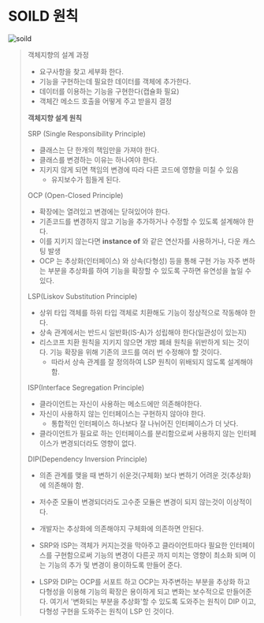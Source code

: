 # SOILD 원칙
![soild](https://github.com/user-attachments/assets/6bad6c9e-421e-4e59-a8f6-08aedebed4d1)
> 객체지향의 설계 과정
> - 요구사항을 찾고 세부화 한다.
> - 기능을 구현하는데 필요한 데이터를 객체에 추가한다.
> - 데이터를 이용하는 기능을 구현한다(캡슐화 필요)
> - 객체간 메소드 호출을 어떻게 주고 받을지 결정
> 
> **객체지향 설계 원칙**
> 
> SRP (Single Responsibility Principle)
> - 클래스는 단 한개의 책임만을 가져야 한다.
> - 클래스를 변경하는 이유는 하나여야 한다.
> - 지키지 않게 되면 책임의 변경에 따라 다른 코드에 영향을 미칠 수 있음
>   - 유지보수가 힘들게 된다.
> 
> OCP (Open-Closed Principle)
> - 확장에는 열려있고 변경에는 닫혀있어야 한다.
> - 기존코드를 변경하지 않고 기능을 추가하거나 수정할 수 있도록 설계해야 한다.
> - 이를 지키지 않는다면 **instance of** 와 같은 연산자를 사용하거나, 다운 캐스팅 발생
> - OCP 는 추상화(인터페이스) 와 상속(다형성) 등을 통해 구현 가능
>   자주 변하는 부분을 추상화를 하여 기능을 확장할 수 있도록 구하면 유연성을 높일 수 있다.
> 
> LSP(Liskov Substitution Principle)
> - 상위 타입 객체를 하위 타입 객체로 치환해도 기능이 정상적으로 작동해야 한다.
> - 상속 관계에서는 반드시 일반화(IS-A)가 성립해야 한다(일관성이 있는지)
> - 리스코프 치환 원칙을 지키지 않으면 개방 폐쇄 원칙을 위반하게 되는 것이다. 기능 확장을 위해 기존의 코드를 여러 번 수정해야 할 것이다. 
>   - 따라서 상속 관계를 잘 정의하여 LSP 원칙이 위배되지 않도록 설계해야 함.
> 
> ISP(Interface Segregation Principle)
> - 클라이언트는 자신이 사용하는 메소드에만 의존해야한다.
> - 자신이 사용하지 않는 인터페이스는 구현하지 않아야 한다.
>   - 통합적인 인터페이스 하나보다 잘 나뉘어진 인터페이스가 더 낫다.
> - 클라이언트가 필요로 하는 인터페이스를 분리함으로써 사용하지 않는 인터페이스가 변경되더라도 영향이 없다.
> 
> DIP(Dependency Inversion Principle)
> - 의존 관계를 맺을 때 변하기 쉬운것(구체화) 보다 변하기 어려운 것(추상화)에 의존해야 함.
> - 저수준 모듈이 변경되더라도 고수준 모듈은 변경이 되지 않는것이 이상적이다.
> - 개발자는 추상화에 의존해야지 구체화에 의존하면 안된다.
> 
> 
> - SRP와 ISP는 객체가 커지는것을 막아주고 클라이언트마다 필요한 인터페이스를 구현함으로써 기능의 변경이 다른곳 까지 미치는
>   영향이 최소화 되며 이는 기능의 추가 및 변경이 용이하도록 만들어 준다.
> - LSP와 DIP는 OCP를 서포트 하고 OCP는 자주변하는 부분을 추상화 하고 다형성을 이용해 기능의 확장은 용이하게 되고 변화는 보수적으로 만들어준다.
>   여기서 '변화되는 부분을 추상화'할 수 있도록 도와주는 원칙이 DIP 이고, 다형성 구현을 도와주는 원칙이 LSP 인 것이다.
> 

